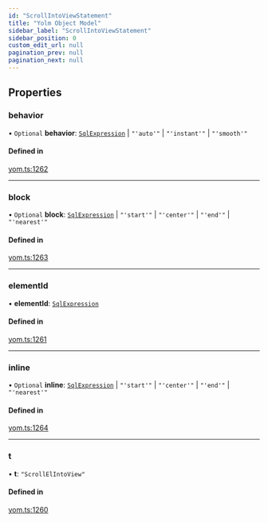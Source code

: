 ```yaml
---
id: "ScrollIntoViewStatement"
title: "Yolm Object Model"
sidebar_label: "ScrollIntoViewStatement"
sidebar_position: 0
custom_edit_url: null
pagination_prev: null
pagination_next: null
---
```


## Properties

### behavior

• `Optional` **behavior**: [`SqlExpression`](../modules.md#sqlexpression) \| ``"'auto'"`` \| ``"'instant'"`` \| ``"'smooth'"``

#### Defined in

[yom.ts:1262](https://github.com/yolmio/boost/blob/964b449/src/yom.ts#L1262)

___

### block

• `Optional` **block**: [`SqlExpression`](../modules.md#sqlexpression) \| ``"'start'"`` \| ``"'center'"`` \| ``"'end'"`` \| ``"'nearest'"``

#### Defined in

[yom.ts:1263](https://github.com/yolmio/boost/blob/964b449/src/yom.ts#L1263)

___

### elementId

• **elementId**: [`SqlExpression`](../modules.md#sqlexpression)

#### Defined in

[yom.ts:1261](https://github.com/yolmio/boost/blob/964b449/src/yom.ts#L1261)

___

### inline

• `Optional` **inline**: [`SqlExpression`](../modules.md#sqlexpression) \| ``"'start'"`` \| ``"'center'"`` \| ``"'end'"`` \| ``"'nearest'"``

#### Defined in

[yom.ts:1264](https://github.com/yolmio/boost/blob/964b449/src/yom.ts#L1264)

___

### t

• **t**: ``"ScrollElIntoView"``

#### Defined in

[yom.ts:1260](https://github.com/yolmio/boost/blob/964b449/src/yom.ts#L1260)
